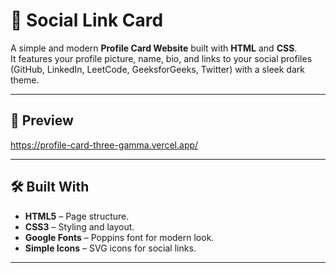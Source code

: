 # 🌟 Social Link Card

A simple and modern **Profile Card Website** built with **HTML** and **CSS**.  
It features your profile picture, name, bio, and links to your social profiles (GitHub, LinkedIn, LeetCode, GeeksforGeeks, Twitter) with a sleek dark theme.

---

## 📸 Preview

https://profile-card-three-gamma.vercel.app/

---

## 🛠️ Built With

- **HTML5** – Page structure.
- **CSS3** – Styling and layout.
- **Google Fonts** – Poppins font for modern look.
- **Simple Icons** – SVG icons for social links.

---

